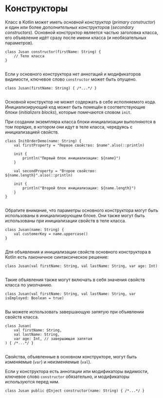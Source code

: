# Конструкторы

Класс в Kotlin может иметь *основной конструктор* (*primary constructor*) и один или более *дополнительных конструкторов* (*secondary constructors*). Основной конструктор является частью заголовка класса, его объявление идёт сразу после имени класса (и необязательных параметров).

```
class Jusan constructor(firstName: String) {
    // Тело класса
}
```

![](data:image/gif;base64,R0lGODlhAQABAPABAP///wAAACH5BAEKAAAALAAAAAABAAEAAAICRAEAOw==)![](data:image/gif;base64,R0lGODlhAQABAPABAP///wAAACH5BAEKAAAALAAAAAABAAEAAAICRAEAOw== "Click and drag to move")

Если у основного конструктора нет аннотаций и модификаторов видимости, ключевое слово `constructor` может быть опущено.

```
class Jusan(firstName: String) { /*...*/ }
```

![](data:image/gif;base64,R0lGODlhAQABAPABAP///wAAACH5BAEKAAAALAAAAAABAAEAAAICRAEAOw==)![](data:image/gif;base64,R0lGODlhAQABAPABAP///wAAACH5BAEKAAAALAAAAAABAAEAAAICRAEAOw== "Click and drag to move")

Основной конструктор не может содержать в себе исполняемого кода. Инициализирующий код может быть помещён в соответствующие блоки (*initializers blocks*), которые помечаются словом `init`.

При создании экземпляра класса блоки инициализации выполняются в том порядке, в котором они идут в теле класса, чередуясь с инициализацией свойств.

```
class InitOrderDemo(name: String) {
    val firstProperty = "Первое свойство: $name".also(::println)
  
    init {
        println("Первый блок инициализации: ${name}")
    }
  
    val secondProperty = "Второе свойство: ${name.length}".also(::println)
  
    init {
        println("Второй блок инициализации: ${name.length}")
    }
}
```

![](data:image/gif;base64,R0lGODlhAQABAPABAP///wAAACH5BAEKAAAALAAAAAABAAEAAAICRAEAOw==)![](data:image/gif;base64,R0lGODlhAQABAPABAP///wAAACH5BAEKAAAALAAAAAABAAEAAAICRAEAOw== "Click and drag to move")

Обратите внимание, что параметры основного конструктора могут быть использованы в инициализирующем блоке. Они также могут быть использованы при инициализации свойств в теле класса.

```
class Jusan(name: String) {
    val customerKey = name.uppercase()
}
```

![](data:image/gif;base64,R0lGODlhAQABAPABAP///wAAACH5BAEKAAAALAAAAAABAAEAAAICRAEAOw==)![](data:image/gif;base64,R0lGODlhAQABAPABAP///wAAACH5BAEKAAAALAAAAAABAAEAAAICRAEAOw== "Click and drag to move")

Для объявления и инициализации свойств основного конструктора в Kotlin есть лаконичное синтаксическое решение:

```
class Jusan(val firstName: String, val lastName: String, var age: Int)
```

![](data:image/gif;base64,R0lGODlhAQABAPABAP///wAAACH5BAEKAAAALAAAAAABAAEAAAICRAEAOw==)![](data:image/gif;base64,R0lGODlhAQABAPABAP///wAAACH5BAEKAAAALAAAAAABAAEAAAICRAEAOw== "Click and drag to move")

Такие объявления также могут включать в себя значения свойств класса по умолчанию.

```
class Jusan(val firstName: String, val lastName: String, var isEmployed: Boolean = true)
```

![](data:image/gif;base64,R0lGODlhAQABAPABAP///wAAACH5BAEKAAAALAAAAAABAAEAAAICRAEAOw==)![](data:image/gif;base64,R0lGODlhAQABAPABAP///wAAACH5BAEKAAAALAAAAAABAAEAAAICRAEAOw== "Click and drag to move")

Вы можете использовать завершающую запятую при объявлении свойств класса.

```
class Jusan(
    val firstName: String,
    val lastName: String,
    var age: Int, // завершающая запятая
) { /*...*/ }
```

![](data:image/gif;base64,R0lGODlhAQABAPABAP///wAAACH5BAEKAAAALAAAAAABAAEAAAICRAEAOw==)![](data:image/gif;base64,R0lGODlhAQABAPABAP///wAAACH5BAEKAAAALAAAAAABAAEAAAICRAEAOw== "Click and drag to move")

Свойства, объявленные в основном конструкторе, могут быть изменяемые (`var`) и неизменяемые (`val`).

Если у конструктора есть аннотации или модификаторы видимости, ключевое слово `constructor` обязательно, и модификаторы используются перед ним.

```
class Jusan public @Inject constructor(name: String) { /*...*/ }
```

![](data:image/gif;base64,R0lGODlhAQABAPABAP///wAAACH5BAEKAAAALAAAAAABAAEAAAICRAEAOw==)![](data:image/gif;base64,R0lGODlhAQABAPABAP///wAAACH5BAEKAAAALAAAAAABAAEAAAICRAEAOw== "Click and drag to move")
